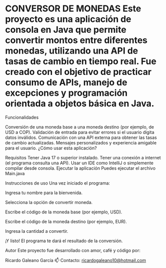 # CONVERSOR DE MONEDAS Este proyecto es una aplicación de consola en Java que permite convertir montos entre diferentes monedas, utilizando una API de tasas de cambio en tiempo real. Fue creado con el objetivo de practicar consumo de APIs, manejo de excepciones y programación orientada a objetos básica en Java.

Funcionalidades

Conversión de una moneda base a una moneda destino (por ejemplo, de USD a COP).
Validación de entrada para evitar errores si el usuario digita datos inválidos.
Comunicación con una API externa para obtener las tasas de cambio actualizadas.
Mensajes personalizados y experiencia amigable para el usuario.
¿Cómo usar esta aplicación?

Requisitos
Tener Java 17 o superior instalado.
Tener una conexión a internet (el programa consulta una API).
Usar un IDE como IntelliJ o simplemente compilar desde consola.
Ejecutar la aplicación Puedes ejecutar el archivo Main.java

Instrucciones de uso Una vez iniciado el programa:

Ingresa tu nombre para la bienvenida.

Selecciona la opción de convertir moneda.

Escribe el código de la moneda base (por ejemplo, USD).

Escribe el código de la moneda destino (por ejemplo, EUR).

Ingresa la cantidad a convertir.

¡Y listo! El programa te dará el resultado de la conversión.

Autor Este proyecto fue desarrollado con amor, café y código por:

Ricardo Galeano García 📫 Contacto: ricardogaleano10@hotmail.com
